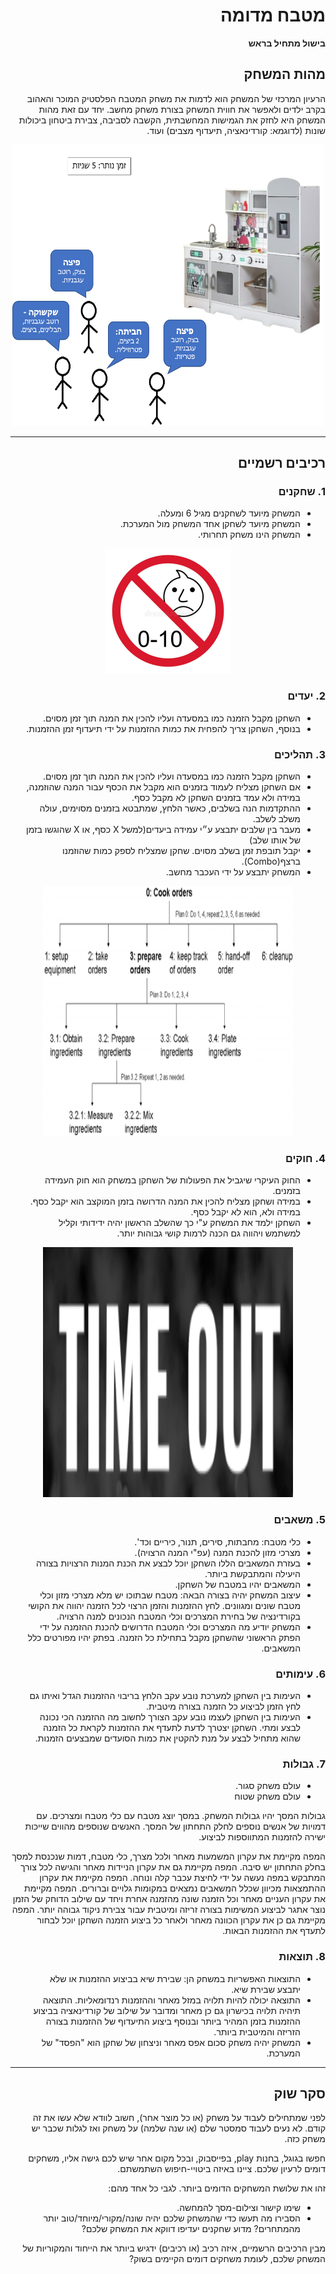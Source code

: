 <div dir='rtl' lang='he'>

# מטבח מדומה

**בישול מתחיל בראש**

## מהות המשחק

הרעיון המרכזי של המשחק הוא לדמות את משחק המטבח הפלסטיק המוכר והאהוב בקרב ילדים ולאפשר את חווית המשחק בצורת משחק מחשב.
יחד עם זאת מהות המשחק היא לחזק את הגמישות המחשבתית, הקשבה לסביבה, צבירת ביטחון ביכולות שונות (לדוגמא: קורדינאציה, תיעדוף מצבים) ועוד.

<p align="center">
 <img
   src="/images/sketch.png"
   alt="Alt text"
   title="sketch"
   style="display: inline-block; width: 500px; height: 450px; margin-left: auto; margin-right: auto;">
 </p>

---


## רכיבים רשמיים

### 1. שחקנים

* המשחק מיועד לשחקנים מגיל 6 ומעלה.
* המשחק מיועד לשחקן אחד המשחק מול המערכת.
* המשחק הינו משחק תחרותי.

<p align="center">
 <img
   src="/images/not-under-10.jpg"
   alt="not-under-10"
   title="not-under-10"
   style="display: inline-block; width: 2oopx; height: 200px; margin-left: auto; margin-right: auto;">
 </p>

### 2. יעדים

* השחקן מקבל הזמנה כמו במסעדה ועליו להכין את המנה תוך זמן מסוים.
* בנוסף, השחקן צריך להפחית את כמות ההזמנות על ידי תיעדוף זמן ההזמנות.


### 3. תהליכים

* השחקן מקבל הזמנה כמו במסעדה ועליו להכין את המנה תוך זמן מסוים.
* אם השחקן מצליח לעמוד בזמנים הוא מקבל את הכסף עבור המנה שהוזמנה, במידה ולא עמד בזמנים השחקן לא מקבל כסף.
* ההתקדמות הנה בשלבים, כאשר הלחץ, שמתבטא בזמנים מסוימים, עולה משלב לשלב.
* מעבר בין שלבים יתבצע ע״י עמידה ביעדים(למשל X כסף, או X שהוגשו בזמן של אותו שלב)
* יקבל תובפת זמן בשלב מסוים. שחקן שמצליח לספק כמות שהוזמנו ברצף(Combo).
* המשחק יתבצע על ידי העכבר מחשב.

<p align="center">
 <img
   src="/images/order-cooks-hierarchical.png"
   alt="order-cooks-hierarchical"
   title="order-cooks-hierarchical"
   style="display: inline-block; width: 400px; height: 400px; margin-left: auto; margin-right: auto;">
 </p>

### 4. חוקים

* החוק העיקרי שיגביל את הפעולות של השחקן במשחק הוא חוק העמידה בזמנים.
* במידה ושחקן מצליח להכין את המנה הדרושה בזמן המוקצב הוא יקבל כסף. במידה ולא, הוא לא יקבל כסף.
* השחקן ילמד את המשחק ע"י כך שהשלב הראשון יהיה ידידותי וקליל למשתמש ויהווה גם הכנה לרמות קושי גבוהות יותר.

<p align="center">
 <img
   src="/images/time_out.png"
   alt="time_out"
   title="time_out"
   style="display: inline-block; width: 400px; height: 400px; margin-left: auto; margin-right: auto;">
 </p>


### 5. משאבים

* כלי מטבח: מחבתות, סירים, תנור, כיריים וכד'.
* מצרכי מזון להכנת המנה (עפ"י המנה הרצויה).
* בעזרת המשאבים הללו השחקן יוכל לבצע את הכנת המנות הרצויות בצורה היעילה והמתבקשת ביותר.
* המשאבים יהיו במטבח של השחקן.
* עיצוב המשחק יהיה בצורה הבאה: מטבח שבתוכו יש מלא מצרכי מזון וכלי מטבח שונים ומגוונים. לחץ ההזמנות והזמן הרצוי לכל הזמנה יהווה את הקושי בקורדינציה של בחירת המצרכים וכלי המטבח הנכונים למנה הרצויה.
* המשחק יודיע מה המצרכים וכלי המטבח הדרושים להכנת ההזמנה על ידי הפתק הראשוני שהשחקן מקבל בתחילת כל הזמנה. בפתק יהיו מפורטים כלל המשאבים.

### 6. עימותים

* העימות בין השחקן למערכת נובע עקב הלחץ בריבוי ההזמנות הגדל ואיתו גם לחץ הזמן לביצוע כל הזמנה בצורה מיטבית.
* העימות בין השחקן לעצמו נובע עקב הצורך לחשוב מה ההזמנה הכי נכונה לבצע ומתי. השחקן יצטרך לדעת לתעדף את ההזמנות לקראת כל הזמנה שהוא מתחיל לבצע על מנת להקטין את כמות הסועדים שמבצעים הזמנות.


### 7. גבולות

* עולם משחק סגור.
* עולם משחק שטוח

גבולות המסך יהיו גבולות המשחק. במסך יוצג מטבח עם כלי מטבח ומצרכים. עם דמויות של אנשים נוספים לחלק התחתון של המסך. האנשים שנוספים מהווים שייכות ישירה להזמנות המתווספות לביצוע.
 
 המפה מקיימת את עקרון המשמעות מאחר ולכל מצרך, כלי מטבח, דמות שנכנסת למסך בחלק התחתון יש סיבה.
 המפה מקיימת גם את עקרון הניידות מאחר והגישה לכל צורך המתבקש במפה נעשה על ידי לחיצת עכבר קלה ונוחה.
 המפה מקיימת את עקרון ההתמצאות מכיוון שכלל המשאבים נמצאים במקומות גלויים וברורים.
 המפה מקיימת את עקרון העניים מאחר וכל הזמנה שונה מהזמנה אחרת ויחד עם שילוב הדוחק של הזמן נוצר אתגר לביצוע המשימות בצורה זריזה ומיטבית עבור צבירת ניקוד גבוהה יותר.
 המפה מקיימת גם כן את עקרון הכוונה מאחר ולאחר כל ביצוע הזמנה השחקן יוכל לבחור לתעדף את ההזמנות הבאות.


### 8. תוצאות

* התוצאות האפשריות במשחק הן: שבירת שיא בביצוע ההזמנות או שלא יתבצע שבירת שיא.
* התוצאה יכולה להיות תלויה במזל מאחר וההזמנות רנדומאליות. התוצאה תיהיה תלויה בכישרון גם כן מאחר ומדובר על שילוב של קורדינאציה בביצוע ההזמנות בזמן המהיר ביותר ובנוסף ביצוע התיעדוף של ההזמנות בצורה הזריזה והמיטבית ביותר.
* המשחק יהיה משחק סכום אפס מאחר וניצחון של שחקן הוא "הפסד" של המערכת.

---

## סקר שוק

לפני שמתחילים לעבוד על משחק (או כל מוצר אחר), חשוב לוודא שלא עשו את זה קודם. לא נעים לעבוד סמסטר שלם (או שנה שלמה) על משחק ואז לגלות שכבר יש משחק כזה. 

חפשו בגוגל, בחנות play, בפייסבוק, ובכל מקום אחר שיש לכם גישה אליו, משחקים דומים לרעיון שלכם. ציינו באיזה ביטויי-חיפוש השתמשתם.

זהו את שלושת המשחקים הדומים ביותר. לגבי כל אחד מהם:

* שימו קישור וצילום-מסך להמחשה.
* הסבירו מה תעשו כדי שהמשחק שלכם יהיה שונה/מקורי/מיוחד/טוב יותר מהמתחרים?  מדוע שחקנים יעדיפו דווקא את המשחק שלכם?

מבין הרכיבים הרשמיים, 
איזה רכיב (או רכיבים) ידגיש ביותר את הייחוד והמקוריות של המשחק שלכם, לעומת משחקים דומים הקיימים בשוק?


</div>
